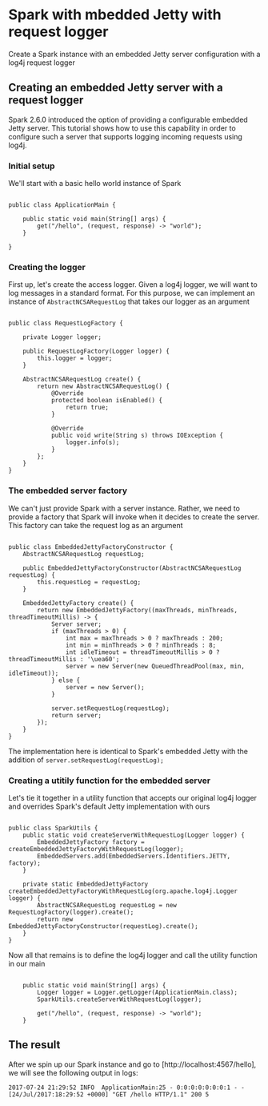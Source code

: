 # Spark with mbedded Jetty with request logger

Create a Spark instance with an embedded Jetty server configuration with a log4j request logger

## Creating an embedded Jetty server with a request logger

Spark 2.6.0 introduced the option of providing a configurable embedded Jetty server. 
This tutorial shows how to use this capability in order to configure such a server
that supports logging incoming requests using log4j.

### Initial setup

We'll start with a basic hello world instance of Spark

~~~

public class ApplicationMain {

    public static void main(String[] args) {
        get("/hello", (request, response) -> "world");
    }

}

~~~

### Creating the logger

First up, let's create the access logger. Given a log4j logger, we will want to log messages in a standard format. For this purpose, we can implement an instance of `AbstractNCSARequestLog` that takes our logger as an argument

~~~

public class RequestLogFactory {

    private Logger logger;

    public RequestLogFactory(Logger logger) {
        this.logger = logger;
    }

    AbstractNCSARequestLog create() {
        return new AbstractNCSARequestLog() {
            @Override
            protected boolean isEnabled() {
                return true;
            }

            @Override
            public void write(String s) throws IOException {
                logger.info(s);
            }
        };
    }
}

~~~

### The embedded server factory

We can't just provide Spark with a server instance. Rather, we need to provide a factory that Spark will invoke when it decides to create the server. This factory can take the request log as an argument

~~~

public class EmbeddedJettyFactoryConstructor {
    AbstractNCSARequestLog requestLog;

    public EmbeddedJettyFactoryConstructor(AbstractNCSARequestLog requestLog) {
        this.requestLog = requestLog;
    }

    EmbeddedJettyFactory create() {
        return new EmbeddedJettyFactory((maxThreads, minThreads, threadTimeoutMillis) -> {
            Server server;
            if (maxThreads > 0) {
                int max = maxThreads > 0 ? maxThreads : 200;
                int min = minThreads > 0 ? minThreads : 8;
                int idleTimeout = threadTimeoutMillis > 0 ? threadTimeoutMillis : '\uea60';
                server = new Server(new QueuedThreadPool(max, min, idleTimeout));
            } else {
                server = new Server();
            }

            server.setRequestLog(requestLog);
            return server;
        });
    }
}

~~~

The implementation here is identical to Spark's embedded Jetty with the addition of `server.setRequestLog(requestLog);`

### Creating a utitily function for the embedded server

Let's tie it together in a utility function that accepts our original log4j logger and overrides Spark's default Jetty implementation with ours

~~~

public class SparkUtils {
    public static void createServerWithRequestLog(Logger logger) {
        EmbeddedJettyFactory factory = createEmbeddedJettyFactoryWithRequestLog(logger);
        EmbeddedServers.add(EmbeddedServers.Identifiers.JETTY, factory);
    }

    private static EmbeddedJettyFactory createEmbeddedJettyFactoryWithRequestLog(org.apache.log4j.Logger logger) {
        AbstractNCSARequestLog requestLog = new RequestLogFactory(logger).create();
        return new EmbeddedJettyFactoryConstructor(requestLog).create();
    }
}

~~~

Now all that remains is to define the log4j logger and call the utility function in our main 

~~~

    public static void main(String[] args) {
        Logger logger = Logger.getLogger(ApplicationMain.class);
        SparkUtils.createServerWithRequestLog(logger);

        get("/hello", (request, response) -> "world");
    }

~~~

## The result

After we spin up our Spark instance and go to [http://localhost:4567/hello], we will see the following output in logs:

`
2017-07-24 21:29:52 INFO  ApplicationMain:25 - 0:0:0:0:0:0:0:1 - - [24/Jul/2017:18:29:52 +0000] "GET /hello HTTP/1.1" 200 5 
`
